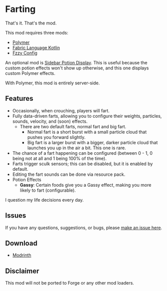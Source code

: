 # Farting
That's it. That's the mod.

This mod requires three mods:
- [Polymer](https://modrinth.com/mod/polymer)
- [Fabric Language Kotlin](https://modrinth.com/mod/fabric-language-kotlin)
- [Fzzy Config](https://modrinth.com/mod/fzzy-config)

An optional mod is [Sidebar Potion Display](https://modrinth.com/mod/sidebar-potion). This is useful because the custom potion effects won't show up otherwise, and this one displays custom Polymer effects.

With Polymer, this mod is entirely server-side.

## Features
- Occasionally, when crouching, players will fart.
- Fully data-driven farts, allowing you to configure their weights, particles, sounds, velocity, and (soon) effects.
  - There are two default farts, normal fart and big fart.
    - Normal fart is a short burst with a small particle cloud that pushes you forward slightly.
    - Big fart is a larger burst with a bigger, darker particle cloud that launches you up in the air a bit. This one is rare.
- The chance of a fart happening can be configured (between 0 - 1, 0 being not at all and 1 being 100% of the time).
- Farts trigger sculk sensors; this can be disabled, but it is enabled by default.
- Editing the fart sounds can be done via resource pack.
- Potion Effects
  - **Gassy**: Certain foods give you a Gassy effect, making you more likely to fart (configurable).

I question my life decisions every day.

## Issues
If you have any questions, suggestions, or bugs, please [make an issue here](https://github.com/justanoval/farting/issues).

## Download
- [Modrinth](https://modrinth.com/mod/farting)

## Disclaimer
This mod will not be ported to Forge or any other mod loaders.
